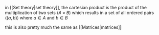 in [[Set theory|set theory]], the cartesian product is the product of the multiplication of two sets ($A\times B$) which results in a set of all ordered pairs ($(a,b)$) where $a\in A \text{ and } b\in B$

this is also pretty much the same as [[Matrices|matrices]]
